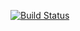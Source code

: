 [![Build Status](https://ci.netsoc.co/api/badges/UCCNetsoc/shortener/status.svg)](https://ci.netsoc.co/UCCNetsoc/shortener)
